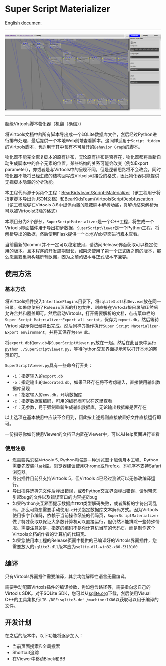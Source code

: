 # Super Script Materializer

[English document](./README.md)

---

![preview_image](./preview.png)

---

超级Virtools脚本物化器（机翻（确信））

将Virtools文档中的所有脚本导出成一个SQLite数据库文件，然后经过Python进行排布处理，最后提供一个本地Web前端查看脚本。这同样适用于`Script Hidden`的Virtools脚本，也适用于其中含有不可展开的`Behavior Graph`的脚本。

物化器不能完全恢复脚本的原有排布，无论原有排布是否存在，物化器都将重新自动生成脚本中的各个元素的位置。某些结构的关系可能会改变（例如Export parameter），亦或者是与Virtools中的呈现不同，但是逻辑思路将不会改变。同时物化器不能将已经生成的结构回写成Virtools可接受的格式，因此物化器只能提供无视脚本隐藏的分析功能。

本工程代码源于另两个工程：[BearKidsTeam/Script-Materializer](https://github.com/BearKidsTeam/Script-Materializer)（该工程用于将指定脚本导出为JSON文档）和[BearKidsTeam/VirtoolsScriptDeobfuscation](https://github.com/BearKidsTeam/VirtoolsScriptDeobfuscation)（该工程能够在Virtools 3.5中提供内置的隐藏脚本解析功能，将解析结果解析为可以被Virtools识别的格式）

本项目分为2个部分，`SuperScriptMaterializer`是一个C++工程，将生成一个Virtools界面插件用于导出初步数据，`SuperScriptViewer`是一个Python工程，将解析导出的数据，然后使用Flask提供一个本地Web界面进行脚本查看。

当前最新的commit并不一定可以稳定使用，请访问Release界面获取可以稳定使用的版本。且本程序的开发周期很长，如果您使用了第一个正式版之前的版本，那么您需要重新构建所有数据，因为之前的版本与正式版本不兼容。

## 使用方法

### 基本方法

将Virtools插件投入`InterfacePlugins`目录下，将`sqlite3.dll`和`Dev.exe`放在同一目录。如果你使用了Release页面的打包文件，则直接在Virtools根目录解压然后允许合并和覆盖即可。然后启动Virtools，打开需要解析的文档，点击菜单栏的`Super Script Materializer`-`Export all script`，保存为`export.db`，然后等待Virtools提示你已经导出完成。然后同样的操作执行`Super Script Materializer`-`Export environment`，并将其保存为`env.db`。

将`export.db`和`env.db`与`SuperScriptViewer.py`放在一起。然后在此目录中运行`python ./SuperScriptViewer.py`，等待Python交互界面提示可以打开本地的网页即可。

`SuperScriptViewer.py`具有一些命令行开关：

- `-i`：指定输入的`export.db`
- `-o`：指定输出的`decorated.db`，如果已经存在将不考虑输入，直接使用输出数据库呈现
- `-e`：指定输入的`env.db`，环境数据库
- `-c`：指定数据库编码，可用的编码表可以在[这里](https://docs.python.org/3/library/codecs.html#standard-encodings)查看
- `-f`：无参数，用于强制重新生成输出数据库，无论输出数据库是否存在

以上选项在基本使用中应该不会用到，因此按上述规则直接放置好文件直接运行即可。

一份指导你如何使用Viewer的文档已内置在Viewer中，可以从Help页面进行查看

### 使用注意

- 您需要先安装Virtools 5, Python和任意一种浏览器才能使用本工程。Python需要先安装`Flask`库。浏览器建议使用Chrome或Firefox，本程序不支持Safari浏览器。
- 导出插件目前只支持Virtools 5，但Virtools 4已经过测试可以无修改编译运行。
- 导出插件选择完文件后弹出错误，或者Python交互界面弹出错误，请附带您引起bug的文件以及错误窗口的内容提交bug
- 如果Python交互界面提示数据库`TEXT`类型解码失败，或者解析的字符出现乱码，那么可能您需要手动使用`-c`开关指定数据库文本解码方式。因为Virtools使用多字节编码，依赖于当前操作系统的代码页，`SuperScriptMaterializer`做了特殊获取以保证大多数计算机可以直接运行，但仍然不能排除一些特殊情况。需要注意的是，指定的编码不是你计算机当前的代码页，而是制作这个Virtools文档的作者的计算机的代码页。
- 如果您使用本工程的Release页面中提供的已编译好的Virtools界面插件，您需要放入的`sqlite3.dll`版本应为`sqlite-dll-win32-x86-3310100`

## 编译

只有Virtools界面插件需要编译，其余均为解释性语言无需编译。

需要手动配置Virtools插件的编译参数，例如包含路径等，需要指向您自己的Virtools SDK。对于SQLite SDK，您可以从[sqlite.org](http://www.sqlite.org/)下载，然后使用Visual C++的工具集执行`LIB /DEF:sqlite3.def /machine:IX86`以获取可以用于编译的文件。

## 开发计划

在之后的版本中，以下功能将逐步加入：

* 当前页面搜索和全局搜索
* Shortcut追踪
* 在Viewer中移动Block和BB